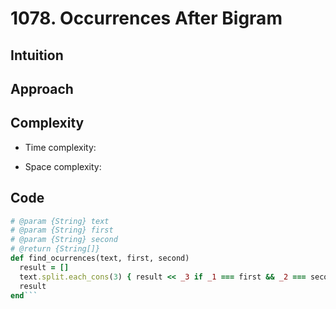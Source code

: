 # 1078. Occurrences After Bigram

## Intuition

## Approach
<!-- Describe your approach to solving the problem. -->

## Complexity

- Time complexity:
<!-- Add your time complexity here, e.g. $$O(n)$$ -->

- Space complexity:
<!-- Add your space complexity here, e.g. $$O(n)$$ -->

## Code

```ruby
# @param {String} text
# @param {String} first
# @param {String} second
# @return {String[]}
def find_ocurrences(text, first, second)
  result = []
  text.split.each_cons(3) { result << _3 if _1 === first && _2 === second }
  result
end```
